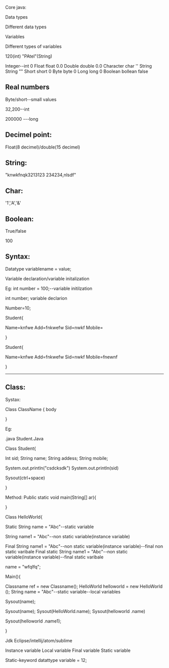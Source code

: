 Core java:

Data types

Different data types
 

Variables

Different types of variables

120(int)
"PAtel"(String)

Integer--int 0
Float  float 0.0
Double double 0.0
Character char ''
String String ""
Short  short 0
Byte byte 0
Long long 0
Boolean bollean false

Real numbers
------------------

Byte/short--small values

32,200--int

200000 ---long


Decimel point:
------------------
Float(8 decimel)/double(15 decimel)

String:
-------
"knwkfnqk3213123 234234,nlsdf"

Char:
---------
'1','A','&'

Boolean:
---------

True/false


100

Syntax:
-----

Datatype variablename = value;

Variable declaration/variable initalization


Eg:  int number = 100;--variable initilzation

int number; variable declarion

Number=10;


Student{

Name=knfwe
Add=fnkwefw
Sid=nwkf
Mobile=

}

Student{

Name=knfwe
Add=fnkwefw
Sid=nwkf
Mobile=fnewnf

}

----------------------------------------------------------------------------------------
Class:
--------

Systax:

Class ClassName {
body

}


Eg:

.java
Student.Java

Class Student{

Int sid;
String name;
String addess;
String mobile;

System.out.println("csdcksdk")
System.out.println(sid)

Sysout(ctrl+space)



}



Method:
Public static void main(String[] ar){

}


Class HelloWorld{

Static String name = "Abc"--static variable

String name1 = "Abc"--non static variable(instance variable)

Final String name1 = "Abc"--non static variable(instance variable)--final  non static varibale
Final static String name1 = "Abc"--non static variable(instance variable)--final static  varibale



name = "wfqlfq";

Main(){

Classname ref = new Classname();
HelloWorld helloworld = new  HelloWorld ();
String name = "Abc"--static variable--local variables

Sysout(name);

Sysout(name);
Sysout(HelloWorld.name);
Sysout(helloworld .name)


Sysout(helloworld .name1);







}


Jdk
Eclipse/intellij/atom/sublime




Instance variable
Local variable
Final variable
Static variable


Static-keyword datattype variable = 12;








